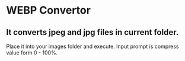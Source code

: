 # WEBP Convertor
## It converts jpeg and jpg files in current folder.

Place it into your images folder and execute.
Input prompt is compress value form 0 - 100%.
